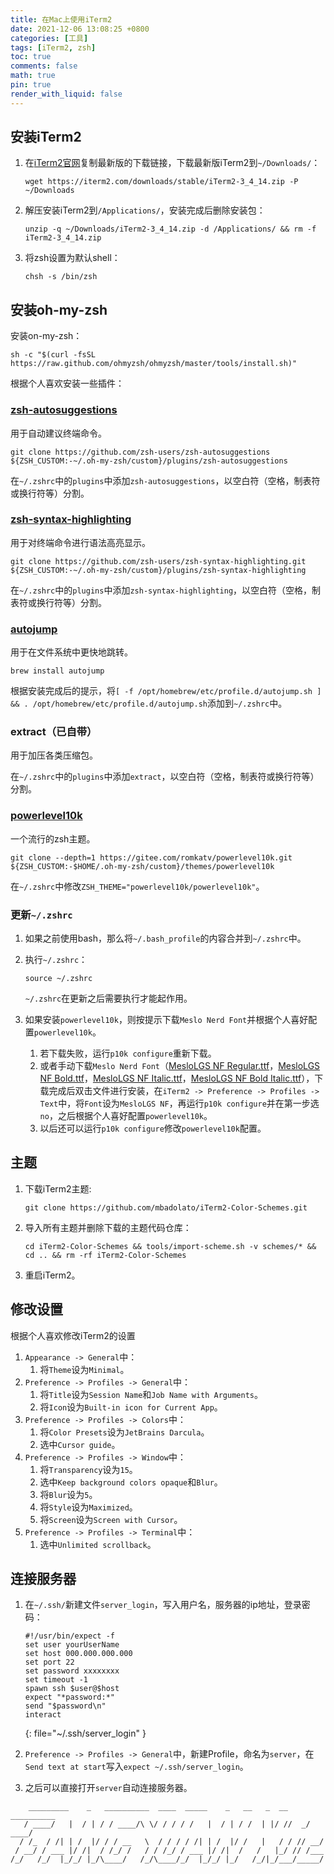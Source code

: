 ```yaml
---
title: 在Mac上使用iTerm2
date: 2021-12-06 13:08:25 +0800
categories: [工具]
tags: [iTerm2, zsh]
toc: true
comments: false
math: true
pin: true
render_with_liquid: false
---
```


## 安装iTerm2

1. 在[iTerm2官网](https://iterm2.com)复制最新版的下载链接，下载最新版iTerm2到`~/Downloads/`：

    ```shell
    wget https://iterm2.com/downloads/stable/iTerm2-3_4_14.zip -P ~/Downloads
    ```

2. 解压安装iTerm2到`/Applications/`，安装完成后删除安装包：

    ```shell
    unzip -q ~/Downloads/iTerm2-3_4_14.zip -d /Applications/ && rm -f iTerm2-3_4_14.zip
    ```

3. 将zsh设置为默认shell：

    ```shell
    chsh -s /bin/zsh
    ```

## 安装oh-my-zsh

安装on-my-zsh：

```shell
sh -c "$(curl -fsSL https://raw.github.com/ohmyzsh/ohmyzsh/master/tools/install.sh)"
```

根据个人喜欢安装一些插件：

### [zsh-autosuggestions](https://github.com/zsh-users/zsh-autosuggestions)

用于自动建议终端命令。

```shell
git clone https://github.com/zsh-users/zsh-autosuggestions ${ZSH_CUSTOM:-~/.oh-my-zsh/custom}/plugins/zsh-autosuggestions
```

在`~/.zshrc`中的`plugins`中添加`zsh-autosuggestions`，以空白符（空格，制表符或换行符等）分割。

### [zsh-syntax-highlighting](https://github.com/zsh-users/zsh-syntax-highlighting.git)

用于对终端命令进行语法高亮显示。

```shell
git clone https://github.com/zsh-users/zsh-syntax-highlighting.git ${ZSH_CUSTOM:-~/.oh-my-zsh/custom}/plugins/zsh-syntax-highlighting
```

在`~/.zshrc`中的`plugins`中添加`zsh-syntax-highlighting`，以空白符（空格，制表符或换行符等）分割。

### [autojump](https://github.com/wting/autojump)

用于在文件系统中更快地跳转。

```sheell
brew install autojump
```

根据安装完成后的提示，将`[ -f /opt/homebrew/etc/profile.d/autojump.sh ] && . /opt/homebrew/etc/profile.d/autojump.sh`添加到`~/.zshrc`中。

### extract（已自带）

用于加压各类压缩包。

在`~/.zshrc`中的`plugins`中添加`extract`，以空白符（空格，制表符或换行符等）分割。

### [powerlevel10k](https://gitee.com/romkatv/powerlevel10k.git)

一个流行的zsh主题。

```shell
git clone --depth=1 https://gitee.com/romkatv/powerlevel10k.git ${ZSH_CUSTOM:-$HOME/.oh-my-zsh/custom}/themes/powerlevel10k
```

在`~/.zshrc`中修改`ZSH_THEME="powerlevel10k/powerlevel10k"`。

### 更新`~/.zshrc`

1. 如果之前使用bash，那么将`~/.bash_profile`的内容合并到`~/.zshrc`中。
2. 执行`~/.zshrc`：

    ```shell
    source ~/.zshrc
    ```

    `~/.zshrc`在更新之后需要执行才能起作用。

3. 如果安装`powerlevel10k`，则按提示下载`Meslo Nerd Font`并根据个人喜好配置`powerlevel10k`。
    1. 若下载失败，运行`p10k configure`重新下载。
    2. 或者手动下载`Meslo Nerd Font`（[MesloLGS NF Regular.ttf](https://gitee.com/link?target=https%3A%2F%2Fgithub.com%2Fromkatv%2Fpowerlevel10k-media%2Fraw%2Fmaster%2FMesloLGS%2520NF%2520Regular.ttf)，[MesloLGS NF Bold.ttf](https://gitee.com/link?target=https%3A%2F%2Fgithub.com%2Fromkatv%2Fpowerlevel10k-media%2Fraw%2Fmaster%2FMesloLGS%2520NF%2520Bold.ttf)，[MesloLGS NF Italic.ttf](https://gitee.com/link?target=https%3A%2F%2Fgithub.com%2Fromkatv%2Fpowerlevel10k-media%2Fraw%2Fmaster%2FMesloLGS%2520NF%2520Italic.ttf)，[MesloLGS NF Bold Italic.ttf](https://gitee.com/link?target=https%3A%2F%2Fgithub.com%2Fromkatv%2Fpowerlevel10k-media%2Fraw%2Fmaster%2FMesloLGS%2520NF%2520Bold%2520Italic.ttf)），下载完成后双击文件进行安装，在`iTerm2 -> Preference -> Profiles -> Text`中，将`Font`设为`MesloLGS NF`，再运行`p10k configure`并在第一步选`no`，之后根据个人喜好配置`powerlevel10k`。
    3. 以后还可以运行`p10k configure`修改`powerlevel10k`配置。

## 主题

1. 下载iTerm2主题:

    ```shell
    git clone https://github.com/mbadolato/iTerm2-Color-Schemes.git
    ```

2. 导入所有主题并删除下载的主题代码仓库：

    ```shell
    cd iTerm2-Color-Schemes && tools/import-scheme.sh -v schemes/* && cd .. && rm -rf iTerm2-Color-Schemes
    ```

3. 重启iTerm2。

## 修改设置

根据个人喜欢修改iTerm2的设置

1. `Appearance -> General`中：
    1. 将`Theme`设为`Minimal`。
2. `Preference -> Profiles -> General`中：
    1. 将`Title`设为`Session Name`和`Job Name with Arguments`。
    2. 将`Icon`设为`Built-in icon for Current App`。
3. `Preference -> Profiles -> Colors`中：
    1. 将`Color Presets`设为`JetBrains Darcula`。
    2. 选中`Cursor guide`。
4. `Preference -> Profiles -> Window`中：
    1. 将`Transparency`设为`15`。
    2. 选中`Keep background colors opaque`和`Blur`。
    3. 将`Blur`设为`5`。
    4. 将`Style`设为`Maximized`。
    5. 将`Screen`设为`Screen with Cursor`。
5. `Preference -> Profiles -> Terminal`中：
    1. 选中`Unlimited scrollback`。

## 连接服务器

1. 在`~/.ssh/`新建文件`server_login`，写入用户名，服务器的ip地址，登录密码：

    ```shell
    #!/usr/bin/expect -f
    set user yourUserName
    set host 000.000.000.000
    set port 22
    set password xxxxxxxx
    set timeout -1
    spawn ssh $user@$host
    expect "*password:*"
    send "$password\n"
    interact
    ```
    {: file="~/.ssh/server_login" }

2. `Preference -> Profiles -> General`中，新建Profile，命名为`server`，在`Send text at start`写入`expect ~/.ssh/server_login`。
3. 之后可以直接打开`server`自动连接服务器。

```text
    _________    _   __________  ____  _____    _   __   _  __ __________
   / ____/   |  / | / / ____/\ \/ / / / /   |  / | / /  | |/ //  _/ ____/
  / /_  / /| | /  |/ / / __   \  / / / / /| | /  |/ /   |   / / // __/
 / __/ / ___ |/ /|  / /_/ /   / / /_/ / ___ |/ /|  /   /   |_/ // /___
/_/   /_/  |_/_/ |_/\____/   /_/\____/_/  |_/_/ |_/   /_/|_/___/_____/
```
